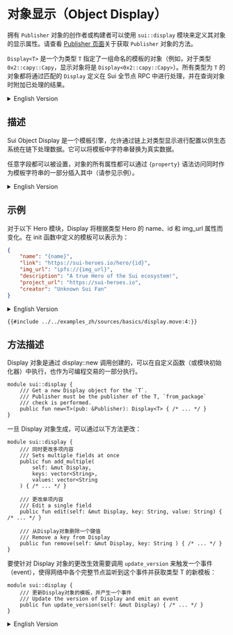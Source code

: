 # 对象显示（Object Display）

拥有 `Publisher` 对象的创作者或构建者可以使用 `sui::display` 模块来定义其对象的显示属性。请查看 [Publisher 页面](./publisher.md)关于获取 `Publisher` 对象的方法。

`Display<T>` 是一个为类型 `T` 指定了一组命名的模板的对象（例如，对于类型 `0x2::capy::Capy`，显示对象将是 `Display<0x2::capy::Capy>`）。所有类型为 `T` 的对象都将通过匹配的 `Display` 定义在 Sui 全节点 RPC 中进行处理，并在查询对象时附加已处理的结果。


<details>
<summary>English Version</summary>

A creator or a builder who owns a `Publisher` object can use the `sui::display` module to define display properties for their objects. To get a Publisher object check out [the Publisher page](./publisher.md).

`Display<T>` is an object that specifies a set of named templates for the type `T` (for example, for a type `0x2::capy::Capy` the display would be `Display<0x2::capy::Capy>`). All objects of the type `T` will be processed in the Sui Full Node RPC through the matching `Display` definition and will have processed result attached when an object is queried.

</details>

## 描述

Sui Object Display 是一个模板引擎，允许通过链上对类型显示进行配置以供生态系统在链下处理数据。它可以将模板中字符串替换为真实数据。

任意字段都可以被设置，对象的所有属性都可以通过 `{property}` 语法访问同时作为模板字符串的一部分插入其中（请参见示例）。

<details>
<summary>English Version</summary>

## Description

Sui Object Display is a template engine which allows for on-chain display configuration for type to be handled off-chain by the ecosystem. It has the ability to use an object's data for substitution into a template string.

There's no limitation to what fields can be set, all object properties can be accessed via the `{property}` syntax and inserted as a part of the template string (see examples for the illustration).

</details>

## 示例

对于以下 Hero 模块，Display 将根据类型 Hero 的 name、id 和 img_url 属性而变化。在 init 函数中定义的模板可以表示为：

```json
{
    "name": "{name}",
    "link": "https://sui-heroes.io/hero/{id}",
    "img_url": "ipfs://{img_url}",
    "description": "A true Hero of the Sui ecosystem!",
    "project_url": "https://sui-heroes.io",
    "creator": "Unknown Sui Fan"
}
```

<details>
<summary>English Version</summary>

## Example

For the following Hero module, the Display would vary based on the "name", "id" and "img_url" properties of the type "Hero". The template defined in the init function can be represented as:

```json
{
    "name": "{name}",
    "link": "https://sui-heroes.io/hero/{id}",
    "img_url": "ipfs://{img_url}",
    "description": "A true Hero of the Sui ecosystem!",
    "project_url": "https://sui-heroes.io",
    "creator": "Unknown Sui Fan"
}
```

</details>

```move
{{#include ../../examples_zh/sources/basics/display.move:4:}}
```

## 方法描述

Display 对象是通过 display::new<T> 调用创建的，可以在自定义函数（或模块初始化器）中执行，也作为可编程交易的一部分执行。

```move
module sui::display {
    /// Get a new Display object for the `T`.
    /// Publisher must be the publisher of the T, `from_package`
    /// check is performed.
    public fun new<T>(pub: &Publisher): Display<T> { /* ... */ }
}
```

一旦 Display 对象生成，可以通过以下方法更改：
```move
module sui::display {
    /// 同时更改多项内容
    /// Sets multiple fields at once
    public fun add_multiple(
        self: &mut Display,
        keys: vector<String>,
        values: vector<String
    ) { /* ... */ }

    /// 更改单项内容
    /// Edit a single field
    public fun edit(self: &mut Display, key: String, value: String) { /* ... */ }

    /// 从Display对象删除一个键值
    /// Remove a key from Display
    public fun remove(self: &mut Display, key: String ) { /* ... */ }
}
```

要使针对 Display 对象的更改生效需要调用 `update_version` 来触发一个事件（event），使得网络中各个完整节点监听到这个事件并获取类型 T 的新模板：

```move
module sui::display {
    /// 更新Display对象的模板，并产生一个事件
    /// Update the version of Display and emit an event
    public fun update_version(self: &mut Display) { /* ... */ }
}
```

<details>
<summary>English Version</summary>

## Methods description

Display is created via the `display::new<T>` call, which can be performed either in a custom function (or a module initializer) or as a part of a programmable transaction.

```move
module sui::display {
    /// Get a new Display object for the `T`.
    /// Publisher must be the publisher of the T, `from_package`
    /// check is performed.
    public fun new<T>(pub: &Publisher): Display<T> { /* ... */ }
}
```

Once acquired, the Display can be modified:
```move
module sui::display {
    /// Sets multiple fields at once
    public fun add_multiple(
        self: &mut Display,
        keys: vector<String>,
        values: vector<String
    ) { /* ... */ }

    /// Edit a single field
    public fun edit(self: &mut Display, key: String, value: String) { /* ... */ }

    /// Remove a key from Display
    public fun remove(self: &mut Display, key: String ) { /* ... */ }
}
```

To apply changes and set the Display for the T, one last call is required: `update_version` publishes version by emitting an event which Full Node listens to and uses to get a template for the type.
```move
module sui::display {
    /// Update the version of Display and emit an event
    public fun update_version(self: &mut Display) { /* ... */ }
}
```

</details>